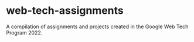 # web-tech-assignments
A compilation of assignments and projects created in the Google Web Tech Program 2022.
